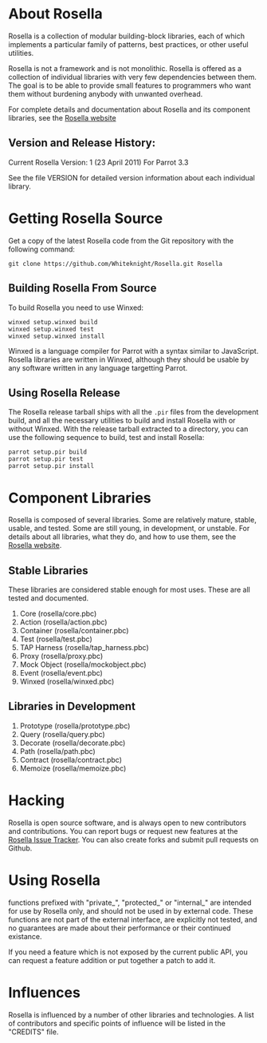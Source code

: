 # About Rosella

Rosella is a collection of modular building-block libraries, each of which
implements a particular family of patterns, best practices, or other useful
utilities.

Rosella is not a framework and is not monolithic. Rosella is offered as a
collection of individual libraries with very few dependencies between them.
The goal is to be able to provide small features to programmers who want them
without burdening anybody with unwanted overhead.

For complete details and documentation about Rosella and its component
libraries, see the [Rosella website][rosella_website]

[rosella_website]: http://whiteknight.github.com/Rosella

## Version and Release History:

Current Rosella Version: 1 (23 April 2011) For Parrot 3.3

See the file VERSION for detailed version information about each individual
library.

# Getting Rosella Source

Get a copy of the latest Rosella code from the Git repository with the
following command:

    git clone https://github.com/Whiteknight/Rosella.git Rosella

## Building Rosella From Source

To build Rosella you need to use Winxed:

    winxed setup.winxed build
    winxed setup.winxed test
    winxed setup.winxed install

Winxed is a language compiler for Parrot with a syntax similar to JavaScript.
Rosella libraries are written in Winxed, although they should be usable by
any software written in any language targetting Parrot.

## Using Rosella Release

The Rosella release tarball ships with all the `.pir` files from the
development build, and all the necessary utilities to build and install
Rosella with or without Winxed. With the release tarball extracted to a
directory, you can use the following sequence to build, test and install
Rosella:

    parrot setup.pir build
    parrot setup.pir test
    parrot setup.pir install

# Component Libraries

Rosella is composed of several libraries. Some are relatively mature, stable,
usable, and tested. Some are still young, in development, or unstable. For
details about all libraries, what they do, and how to use them, see the
[Rosella website][rosella_website].

## Stable Libraries

These libraries are considered stable enough for most uses. These are all
tested and documented.

1. Core (rosella/core.pbc)
2. Action (rosella/action.pbc)
3. Container (rosella/container.pbc)
4. Test (rosella/test.pbc)
5. TAP Harness (rosella/tap_harness.pbc)
6. Proxy (rosella/proxy.pbc)
7. Mock Object (rosella/mockobject.pbc)
8. Event (rosella/event.pbc)
9. Winxed (rosella/winxed.pbc)

## Libraries in Development

1. Prototype (rosella/prototype.pbc)
2. Query (rosella/query.pbc)
3. Decorate (rosella/decorate.pbc)
4. Path (rosella/path.pbc)
5. Contract (rosella/contract.pbc)
6. Memoize (rosella/memoize.pbc)

# Hacking

Rosella is open source software, and is always open to new contributors and
contributions. You can report bugs or request new features at the
[Rosella Issue Tracker][issues]. You can also create forks and submit pull
requests on Github.

[issues]: https://github.com/Whiteknight/Rosella/issues

# Using Rosella

functions prefixed with "private_", "protected_" or "internal_" are intended
for use by Rosella only, and should not be used in by external code. These
functions are not part of the external interface, are explicitly not tested,
and no guarantees are made about their performance or their continued
existance.

If you need a feature which is not exposed by the current public API, you can
request a feature addition or put together a patch to add it.

# Influences

Rosella is influenced by a number of other libraries and technologies. A list
of contributors and specific points of influence will be listed in the
"CREDITS" file.

